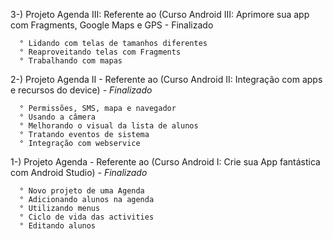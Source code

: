 3-) Projeto Agenda III: Referente ao (Curso Android III: Aprimore sua app com Fragments, Google Maps e GPS - Finalizado

      ° Lidando com telas de tamanhos diferentes
      ° Reaproveitando telas com Fragments
      ° Trabalhando com mapas   
  
2-)   Projeto Agenda II - Referente ao (Curso Android II: Integração com apps e recursos do device) - *Finalizado*

      ° Permissões, SMS, mapa e navegador
      ° Usando a câmera
      ° Melhorando o visual da lista de alunos
      ° Tratando eventos de sistema
      ° Integração com webservice    

1-)   Projeto Agenda - Referente ao (Curso Android I: Crie sua App fantástica com Android Studio) - *Finalizado*

      ° Novo projeto de uma Agenda      
      ° Adicionando alunos na agenda
      ° Utilizando menus
      ° Ciclo de vida das activities
      ° Editando alunos
